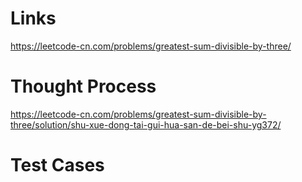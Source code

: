 # Links
https://leetcode-cn.com/problems/greatest-sum-divisible-by-three/

# Thought Process
https://leetcode-cn.com/problems/greatest-sum-divisible-by-three/solution/shu-xue-dong-tai-gui-hua-san-de-bei-shu-yg372/

# Test Cases

